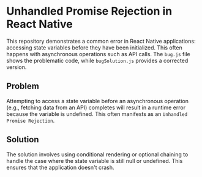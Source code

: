 # Unhandled Promise Rejection in React Native

This repository demonstrates a common error in React Native applications: accessing state variables before they have been initialized.  This often happens with asynchronous operations such as API calls.  The `bug.js` file shows the problematic code, while `bugSolution.js` provides a corrected version.

## Problem

Attempting to access a state variable before an asynchronous operation (e.g., fetching data from an API) completes will result in a runtime error because the variable is undefined.  This often manifests as an `Unhandled Promise Rejection`.

## Solution

The solution involves using conditional rendering or optional chaining to handle the case where the state variable is still null or undefined.  This ensures that the application doesn't crash.
